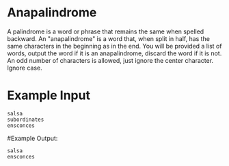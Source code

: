 <!-- RATING: Easy -->
<!-- NAME: Anapalindrome -->
<!-- GENERATOR: generator.py -->
# Anapalindrome

A palindrome is a word or phrase that remains the same when spelled backward.  An "anapalindrome" is a word that, when split in half, has the same characters in the beginning as in the end.  You will be provided a list of words, output the word if it is an anapalindrome, discard the word if it is not.  An odd number of characters is allowed, just ignore the center character. Ignore case.

# Example Input
```
salsa
subordinates
ensconces
```

#Example Output:
```
salsa
ensconces
```
